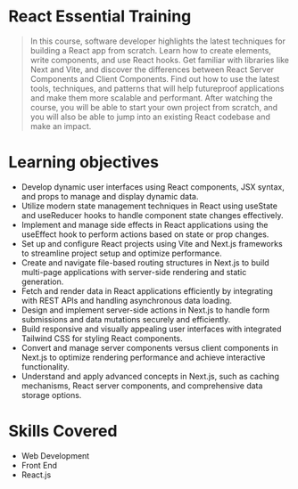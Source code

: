 # React Essential Training
> In this course, software developer highlights the latest techniques for building a React app from scratch. 
Learn how to create elements, write components, and use React hooks. Get familiar with libraries like Next and Vite, and discover the differences between React Server Components and Client Components. 
Find out how to use the latest tools, techniques, and patterns that will help futureproof applications and make them more scalable and performant. 
After watching the course, you will be able to start your own project from scratch, and you will also be able to jump into an existing React codebase and make an impact.

# Learning objectives
- Develop dynamic user interfaces using React components, JSX syntax, and props to manage and display dynamic data.
- Utilize modern state management techniques in React using useState and useReducer hooks to handle component state changes effectively.
- Implement and manage side effects in React applications using the useEffect hook to perform actions based on state or prop changes.
- Set up and configure React projects using Vite and Next.js frameworks to streamline project setup and optimize performance.
- Create and navigate file-based routing structures in Next.js to build multi-page applications with server-side rendering and static generation.
- Fetch and render data in React applications efficiently by integrating with REST APIs and handling asynchronous data loading.
- Design and implement server-side actions in Next.js to handle form submissions and data mutations securely and efficiently.
- Build responsive and visually appealing user interfaces with integrated Tailwind CSS for styling React components.
- Convert and manage server components versus client components in Next.js to optimize rendering performance and achieve interactive functionality.
- Understand and apply advanced concepts in Next.js, such as caching mechanisms, React server components, and comprehensive data storage options.

# Skills Covered
- Web Development
- Front End
- React.js
